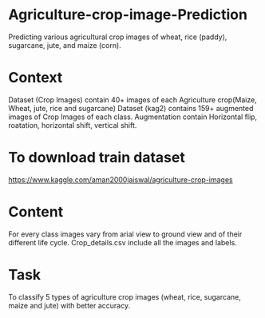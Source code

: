 # Agriculture-crop-image-Prediction
Predicting various agricultural crop images of wheat, rice (paddy), sugarcane, jute, and maize (corn).

# Context
Dataset (Crop Images) contain 40+ images of each Agriculture crop(Maize, Wheat, jute, rice and sugarcane) Dataset (kag2) contains 159+ augmented images of Crop Images of each class. Augmentation contain Horizontal flip, roatation, horizontal shift, vertical shift.

# To download train dataset
https://www.kaggle.com/aman2000jaiswal/agriculture-crop-images

# Content
For every class images vary from arial view to ground view and of their different life cycle. Crop_details.csv include all the images and labels.

# Task
To classify 5 types of agriculture crop images (wheat, rice, sugarcane, maize and jute) with better accuracy.
